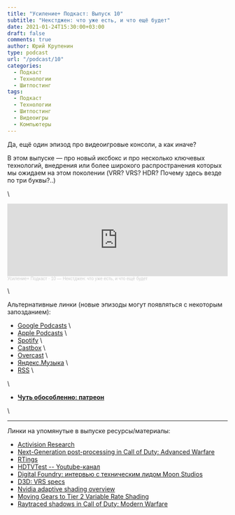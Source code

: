 ```yaml
---
title: "Усиление+ Подкаст: Выпуск 10"
subtitle: "Некстджен: что уже есть, и что ещё будет"
date: 2021-01-24T15:30:00+03:00
draft: false
comments: true
author: Юрий Крупенин
type: podcast
url: "/podcast/10"
categories:
  - Подкаст
  - Технологии
  - Шитпостинг
tags:
  - Подкаст
  - Технологии
  - Шитпостинг
  - Видеоигры
  - Компьютеры
---
```

Да, ещё один эпизод про видеоигровые консоли, а как иначе?

В этом выпуске — про новый иксбокс и про несколько ключевых технологий, внедрения или более широкого распространения которых мы ожидаем на этом поколении (VRR? VRS? HDR? Почему здесь везде по три буквы?..)

\

<iframe width="100%" height="166" scrolling="no" frameborder="no" allow="autoplay" src="https://w.soundcloud.com/player/?url=https%3A//api.soundcloud.com/tracks/971678332&color=%23ff5500&auto_play=false&hide_related=false&show_comments=true&show_user=true&show_reposts=false&show_teaser=true"></iframe><div style="font-size: 10px; color: #cccccc;line-break: anywhere;word-break: normal;overflow: hidden;white-space: nowrap;text-overflow: ellipsis; font-family: Interstate,Lucida Grande,Lucida Sans Unicode,Lucida Sans,Garuda,Verdana,Tahoma,sans-serif;font-weight: 100;"><a href="https://soundcloud.com/usilenie_plus" title="Усиление+ Подкаст" target="_blank" style="color: #cccccc; text-decoration: none;">Усиление+ Подкаст</a> · <a href="https://soundcloud.com/usilenie_plus/10-nekstdzhen-chto-uzhe-est-i-chto-eshchyo-budet" title="10 — Некстджен: что уже есть, и что ещё будет" target="_blank" style="color: #cccccc; text-decoration: none;">10 — Некстджен: что уже есть, и что ещё будет</a></div>

\

Альтернативные линки (новые эпизоды могут появляться с некоторым запозданием):

* [Google Podcasts](https://podcasts.google.com/?feed=aHR0cDovL2ZlZWRzLnNvdW5kY2xvdWQuY29tL3VzZXJzL3NvdW5kY2xvdWQ6dXNlcnM6MjM0MzMyOTQvc291bmRzLnJzcw) \
* [Apple Podcasts](https://podcasts.apple.com/ru/podcast/%D1%83%D1%81%D0%B8%D0%BB%D0%B5%D0%BD%D0%B8%D0%B5-%D0%BF%D0%BE%D0%B4%D0%BA%D0%B0%D1%81%D1%82/id1487512789) \
* [Spotify](https://open.spotify.com/show/4dQbxnwJjsz4z9UdCVJR6H) \
* [Castbox](https://castbox.fm/channel/%D0%A3%D1%81%D0%B8%D0%BB%D0%B5%D0%BD%D0%B8%D0%B5%2B-%D0%9F%D0%BE%D0%B4%D0%BA%D0%B0%D1%81%D1%82-id2462850) \
* [Overcast](https://overcast.fm/itunes1487512789) \
* [Яндекс.Музыка](https://music.yandex.ru/album/9244822) \
* [RSS](https://anchor.fm/s/1079e220/podcast/rss) \

\

* [<b>Чуть обособленно: патреон</b>](https://patreon.com/yurikrupenin)

\

---

Линки на упомянутые в выпуске ресурсы/материалы:

* [Activision Research](https://research.activision.com/)
* [Next-Generation post-processing in Call of Duty: Advanced Warfare](http://advances.realtimerendering.com/s2014/sledgehammer/Next-Generation-Post-Processing-in-Call-of-Duty-Advanced-Warfare-v17.pptx)
* [RTings](https://www.rtings.com/)
* [HDTVTest -- Youtube-канал](https://www.youtube.com/user/hdtvtest)
* [Digital Foundry: интервью с техническим лидом Moon Studios](https://www.youtube.com/watch?v=HxOUpb5UrRk)
* [D3D:  VRS specs](https://microsoft.github.io/DirectX-Specs/d3d/VariableRateShading.html)
* [Nvidia adaptive shading overview](http://www.leiy.cc/publications/nas/nas-gdc19.pdf)
* [Moving Gears to Tier 2 Variable Rate Shading](https://devblogs.microsoft.com/directx/gears-vrs-tier2/)
* [Raytraced shadows in Call of Duty: Modern Warfare](https://www.activision.com/cdn/research/Raytraced_Shadows_in_Call_of_Duty_Modern_Warfare.pdf)


